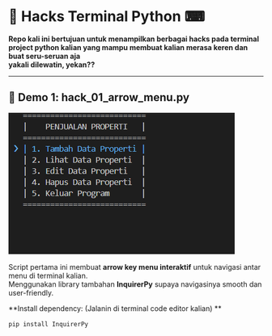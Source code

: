 # 👾 Hacks Terminal Python ⌨

**Repo kali ini bertujuan untuk menampilkan berbagai hacks pada terminal project python kalian yang mampu membuat kalian merasa keren dan buat seru-seruan aja**  
**yakali dilewatin, yekan??** 

---

## 🌟 Demo 1: hack_01_arrow_menu.py

![Demo CLI](assets/hack_01_arrow_menu.gif)

Script pertama ini membuat **arrow key menu interaktif** untuk navigasi antar menu di terminal kalian.  
Menggunakan library tambahan **InquirerPy** supaya navigasinya smooth dan user-friendly.

**Install dependency: (Jalanin di terminal code editor kalian) **
```bash
pip install InquirerPy


